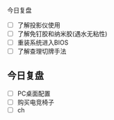 今日复盘
- [ ] 了解投影仪使用
- [ ] 了解免钉胶和纳米胶(遇水无粘性)
- [ ] 重装系统进入BIOS
- [ ] 了解查理切牌手法
## 今日复盘
- [ ] PC桌面配置
- [ ] 购买电竞椅子
- [ ] ch